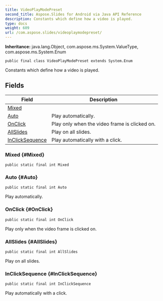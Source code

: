 ```yaml
---
title: VideoPlayModePreset
second_title: Aspose.Slides for Android via Java API Reference
description: Constants which define how a video is played.
type: docs
weight: 609
url: /com.aspose.slides/videoplaymodepreset/
---
```

**Inheritance:**
java.lang.Object, com.aspose.ms.System.ValueType, com.aspose.ms.System.Enum
```
public final class VideoPlayModePreset extends System.Enum
```

Constants which define how a video is played.
## Fields

| Field | Description |
| --- | --- |
| [Mixed](#Mixed) |  |
| [Auto](#Auto) | Play automatically. |
| [OnClick](#OnClick) | Play only when the video frame is clicked on. |
| [AllSlides](#AllSlides) | Play on all slides. |
| [InClickSequence](#InClickSequence) | Play automatically with a click. |
### Mixed {#Mixed}
```
public static final int Mixed
```




### Auto {#Auto}
```
public static final int Auto
```


Play automatically.

### OnClick {#OnClick}
```
public static final int OnClick
```


Play only when the video frame is clicked on.

### AllSlides {#AllSlides}
```
public static final int AllSlides
```


Play on all slides.

### InClickSequence {#InClickSequence}
```
public static final int InClickSequence
```


Play automatically with a click.

